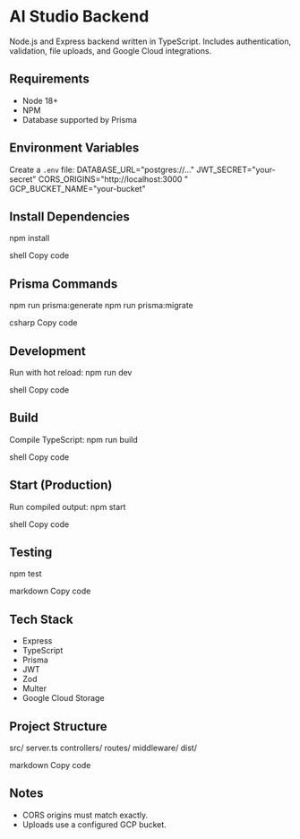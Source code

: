 # AI Studio Backend

Node.js and Express backend written in TypeScript. Includes authentication, validation, file uploads, and Google Cloud integrations.

## Requirements

- Node 18+
- NPM
- Database supported by Prisma

## Environment Variables

Create a `.env` file:
DATABASE_URL="postgres://..."
JWT_SECRET="your-secret"
CORS_ORIGINS="http://localhost:3000
"
GCP_BUCKET_NAME="your-bucket"

## Install Dependencies

npm install

shell
Copy code

## Prisma Commands

npm run prisma:generate
npm run prisma:migrate

csharp
Copy code

## Development

Run with hot reload:
npm run dev

shell
Copy code

## Build

Compile TypeScript:
npm run build

shell
Copy code

## Start (Production)

Run compiled output:
npm start

shell
Copy code

## Testing

npm test

markdown
Copy code

## Tech Stack

- Express
- TypeScript
- Prisma
- JWT
- Zod
- Multer
- Google Cloud Storage

## Project Structure

src/
server.ts
controllers/
routes/
middleware/
dist/

markdown
Copy code

## Notes

- CORS origins must match exactly.
- Uploads use a configured GCP bucket.
